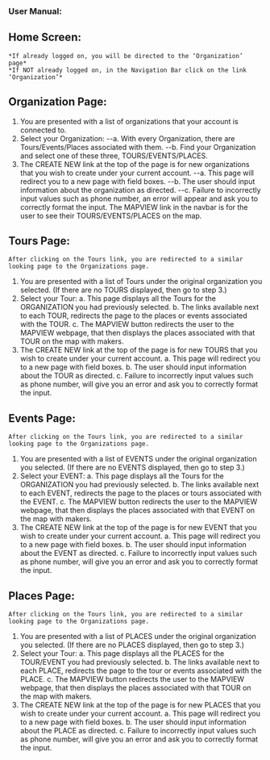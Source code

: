 ### User Manual:
## Home Screen:
	*If already logged on, you will be directed to the ‘Organization’ page*
	*If NOT already logged on, in the Navigation Bar click on the link ‘Organization’*
## Organization Page:
1)	You are presented with a list of organizations that your account is connected to.
2)	Select your Organization:
--a.	With every Organization, there are Tours/Events/Places associated with them.
--b.	Find your Organization and select one of these three, TOURS/EVENTS/PLACES.
3)	The CREATE NEW link at the top of the page is for new organizations that you wish to create under your current account.
--a.	This page will redirect you to a new page with field boxes.
--b.	The user should input information about the organization as directed.
--c.	Failure to incorrectly input values such as phone number, an error will appear and ask you to correctly format the input.
The MAPVIEW link in the navbar is for the user to see their TOURS/EVENTS/PLACES on the map.
## Tours Page:
	After clicking on the Tours link, you are redirected to a similar looking page to the Organizations page.
1)	You are presented with a list of Tours under the original organization you selected. (If there are no TOURS displayed, then go to step 3.)
2)	Select your Tour:
a.	This page displays all the Tours for the ORGANIZATION you had previously selected.
b.	The links available next to each TOUR, redirects the page to the places or events associated with the TOUR.
c.	The MAPVIEW button redirects the user to the MAPVIEW webpage, that then displays the places associated with that TOUR on the map with makers.
3)	The CREATE NEW link at the top of the page is for new TOURS that you wish to create under your current account.
a.	This page will redirect you to a new page with field boxes.
b.	The user should input information about the TOUR as directed.
c.	Failure to incorrectly input values such as phone number, will give you an error and ask you to correctly format the input.


## Events Page:
	After clicking on the Tours link, you are redirected to a similar looking page to the Organizations page.
1)	You are presented with a list of EVENTS under the original organization you selected. (If there are no EVENTS displayed, then go to step 3.)
2)	Select your EVENT:
a.	This page displays all the Tours for the ORGANIZATION you had previously selected.
b.	The links available next to each EVENT, redirects the page to the places or tours associated with the EVENT.
c.	The MAPVIEW button redirects the user to the MAPVIEW webpage, that then displays the places associated with that EVENT on the map with makers.
3)	The CREATE NEW link at the top of the page is for new EVENT that you wish to create under your current account.
a.	This page will redirect you to a new page with field boxes.
b.	The user should input information about the EVENT as directed.
c.	Failure to incorrectly input values such as phone number, will give you an error and ask you to correctly format the input.


## Places Page:
	After clicking on the Tours link, you are redirected to a similar looking page to the Organizations page.
1)	You are presented with a list of PLACES under the original organization you selected. (If there are no PLACES displayed, then go to step 3.)
2)	Select your Tour:
a.	This page displays all the PLACES for the TOUR/EVENT you had previously selected.
b.	The links available next to each PLACE, redirects the page to the tour or events associated with the PLACE.
c.	The MAPVIEW button redirects the user to the MAPVIEW webpage, that then displays the places associated with that TOUR on the map with makers.
3)	The CREATE NEW link at the top of the page is for new PLACES that you wish to create under your current account.
a.	This page will redirect you to a new page with field boxes.
b.	The user should input information about the PLACE as directed.
c.	Failure to incorrectly input values such as phone number, will give you an error and ask you to correctly format the input.

